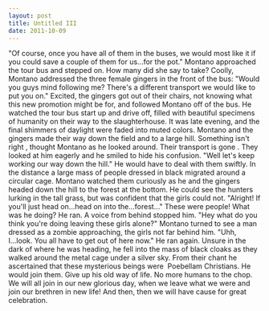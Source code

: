 ```yaml
---
layout: post
title: Untitled III
date: 2011-10-09
---
```

"Of course, once you have all of them in the buses, we would most like it
      if you could save a couple of them for us...for the pot."    Montano
      approached the tour bus and stepped on. How many did she say to take? Coolly, Montano
      addressed the three female gingers in the front of the bus: "Would you guys mind following me?
      There's a different transport we would like to put you on."    Excited,
      the gingers got out of their chairs, not knowing what this new promotion might be for, and
      followed Montano off of the bus. He watched the tour bus start up and drive off, filled with
      beautiful specimens of humanity on their way to the slaughterhouse.    It
      was late evening, and the final shimmers of daylight were faded into muted colors. Montano and
      the gingers made their way down the field and to a large hill.   Something isn't
      right  , thought Montano as he looked around.   Their transport is
      gone  . They looked at him eagerly and he smiled to hide his confusion. "Well let's
      keep working our way down the hill." He would have to deal with them swiftly.    In the distance a large mass of people dressed in black migrated around a
      circular cage. Montano watched them curiously as he and the gingers headed down the hill to
      the forest at the bottom. He could see the hunters lurking in the tall grass, but was
      confident that the girls could not. "Alright! If you'll just head on...head on into
      the...forest..." These were people! What was he doing? He ran.    A voice
      from behind stopped him. "Hey what do you think you're doing leaving these girls alone?"
      Montano turned to see a man dressed as a zombie approaching, the girls not far behind him.
      "Uhh, I...look. You all have to get out of here now." He ran again.    Unsure in the dark of where he was heading, he fell into the mass of black cloaks as they
      walked around the metal cage under a silver sky. From their chant he ascertained that these
      mysterious beings were&nbsp; Poebellam Christians. He would join them. Give up his old way
      of life. No more humans to the chop. We will all join in our new glorious day, when we leave
      what we were and join our brethren in new life! And then, then we will have cause for great
      celebration.